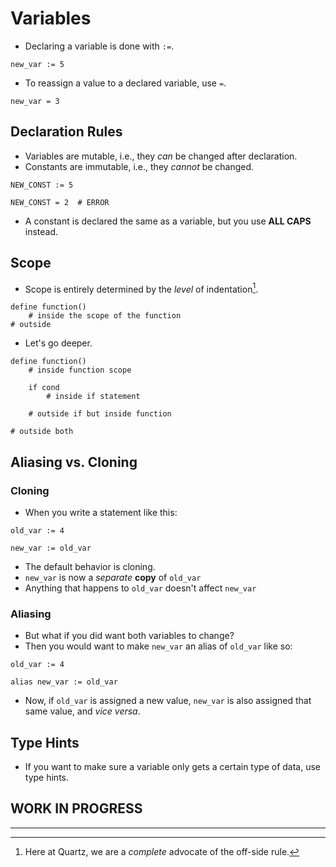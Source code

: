 # Variables

- Declaring a variable is done with `:=`.

```qrtz
new_var := 5
```

- To reassign a value to a declared variable, use `=`.

```qrtz
new_var = 3
```

## Declaration Rules

- Variables are mutable, i.e., they *can* be changed after declaration.
- Constants are immutable, i.e., they *cannot* be changed.

```qrtz
NEW_CONST := 5

NEW_CONST = 2  # ERROR
```

- A constant is declared the same as a variable, but you use **ALL CAPS** instead.

## Scope

- Scope is entirely determined by the *level* of indentation[^1].

```qrtz
define function()
    # inside the scope of the function
# outside
```

- Let's go deeper.

```qrtz
define function()
    # inside function scope

    if cond
        # inside if statement

    # outside if but inside function

# outside both
```

## Aliasing vs. Cloning

### Cloning

- When you write a statement like this:

```qrtz
old_var := 4

new_var := old_var
```

- The default behavior is cloning.
- `new_var` is now a *separate* **copy** of `old_var`
- Anything that happens to `old_var` doesn't affect `new_var`

### Aliasing

- But what if you did want both variables to change?
- Then you would want to make `new_var` an alias of `old_var` like so:

```qrtz
old_var := 4

alias new_var := old_var
```

- Now, if `old_var` is assigned a new value, `new_var` is also assigned that same value, and *vice versa*.

## Type Hints

- If you want to make sure a variable only gets a certain type of data, use type hints.

## WORK IN PROGRESS

---

[^1]: Here at Quartz, we are a *complete* advocate of the off-side rule.
